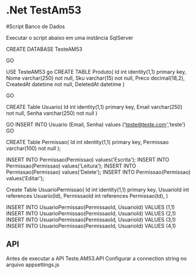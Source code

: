 # .Net TestAm53

#Script Banco de Dados

Executar o script abaixo em uma instância SqlServer 

CREATE DATABASE TesteAM53

GO

USE  TesteAM53
go 
CREATE TABLE Produto(
	Id int identity(1,1) primary key,
	Nome varchar(250) not null,
	Sku varchar(15) not null,
	Preco decimal(18,2),
	CreatedAt datetime not null,
	DeletedAt datetime
)

GO

CREATE Table Usuario(
	Id int identity(1,1) primary key,
	Email varchar(250) not null,
	Senha  varchar(250) not null
)

GO
INSERT INTO Usuario (Email, Senha) values ('teste@teste.com','teste')
GO

CREATE Table Permissao(
	Id int identity(1,1) primary key,
	Permissao varchar(100) not null
);

INSERT INTO Permissao(Permissao) values('Escrita');
INSERT INTO Permissao(Permissao) values('Leitura');
INSERT INTO Permissao(Permissao) values('Delete');
INSERT INTO Permissao(Permissao) values('Editar');

Create Table UsuarioPermissao(
	Id int identity(1,1) primary key,
	UsuarioId int  references Usuario(Id),
	PermissaoId int  references Permissao(Id),
)


INSERT INTO UsuarioPermissao(PermissaoId, UsuarioId) VALUES (1,1)
INSERT INTO UsuarioPermissao(PermissaoId, UsuarioId) VALUES (2,1)
INSERT INTO UsuarioPermissao(PermissaoId, UsuarioId) VALUES (3,1)
INSERT INTO UsuarioPermissao(PermissaoId, UsuarioId) VALUES (4,1)


## API

Antes de executar a API Teste.AM53.API
Configurar a connection string no arquivo appsettings.js


